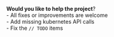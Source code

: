 **Would you like to help the project**?  
        - All fixes or improvements are welcome  
        - Add missing kubernetes API calls  
        - Fix the `// TODO` items  
